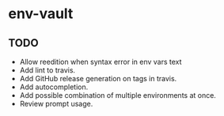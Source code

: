 # env-vault

## TODO

* Allow reedition when syntax error in env vars text
* Add lint to travis.
* Add GitHub release generation on tags in travis.
* Add autocompletion.
* Add possible combination of multiple environments at once.
* Review prompt usage.